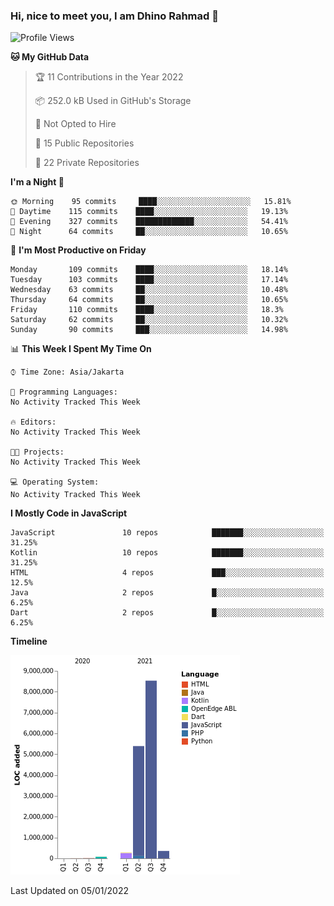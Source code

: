 ### Hi, nice to meet you, I am Dhino Rahmad 👋
<!--START_SECTION:waka-->
![Profile Views](http://img.shields.io/badge/Profile%20Views-0-blue)

**🐱 My GitHub Data** 

> 🏆 11 Contributions in the Year 2022
 > 
> 📦 252.0 kB Used in GitHub's Storage 
 > 
> 🚫 Not Opted to Hire
 > 
> 📜 15 Public Repositories 
 > 
> 🔑 22 Private Repositories  
 > 
**I'm a Night 🦉** 

```text
🌞 Morning    95 commits     ████░░░░░░░░░░░░░░░░░░░░░   15.81% 
🌆 Daytime    115 commits    ████░░░░░░░░░░░░░░░░░░░░░   19.13% 
🌃 Evening    327 commits    █████████████░░░░░░░░░░░░   54.41% 
🌙 Night      64 commits     ██░░░░░░░░░░░░░░░░░░░░░░░   10.65%

```
📅 **I'm Most Productive on Friday** 

```text
Monday       109 commits    ████░░░░░░░░░░░░░░░░░░░░░   18.14% 
Tuesday      103 commits    ████░░░░░░░░░░░░░░░░░░░░░   17.14% 
Wednesday    63 commits     ██░░░░░░░░░░░░░░░░░░░░░░░   10.48% 
Thursday     64 commits     ██░░░░░░░░░░░░░░░░░░░░░░░   10.65% 
Friday       110 commits    ████░░░░░░░░░░░░░░░░░░░░░   18.3% 
Saturday     62 commits     ██░░░░░░░░░░░░░░░░░░░░░░░   10.32% 
Sunday       90 commits     ███░░░░░░░░░░░░░░░░░░░░░░   14.98%

```


📊 **This Week I Spent My Time On** 

```text
⌚︎ Time Zone: Asia/Jakarta

💬 Programming Languages: 
No Activity Tracked This Week

🔥 Editors: 
No Activity Tracked This Week

🐱‍💻 Projects: 
No Activity Tracked This Week

💻 Operating System: 
No Activity Tracked This Week

```

**I Mostly Code in JavaScript** 

```text
JavaScript               10 repos            ███████░░░░░░░░░░░░░░░░░░   31.25% 
Kotlin                   10 repos            ███████░░░░░░░░░░░░░░░░░░   31.25% 
HTML                     4 repos             ███░░░░░░░░░░░░░░░░░░░░░░   12.5% 
Java                     2 repos             █░░░░░░░░░░░░░░░░░░░░░░░░   6.25% 
Dart                     2 repos             █░░░░░░░░░░░░░░░░░░░░░░░░   6.25%

```


**Timeline**

![Chart not found](https://raw.githubusercontent.com/Dhino12/Dhino12/master/charts/bar_graph.png) 


 Last Updated on 05/01/2022
<!--END_SECTION:waka-->
 
